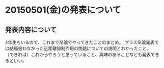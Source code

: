 # 20150501(金)の発表について


## 発表内容について

4年生もいるので、これまで卒論でやってきたことのまとめ。
プラス卒論発表では結局扱わなかった近距離抑制作用の問題についての説明とわかったこと。
（できれば）これからやろうと思っていること、興味のあることなども発表できるといい。
